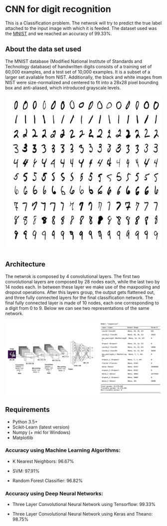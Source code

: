 # CNN for digit recognition

This is a Classification problem. The netwrok will try to predict the true label attached to the input image with which it is feeded. The dataset used was the [MNIST](http://yann.lecun.com/exdb/mnist/) and we reached an accuracy of 99.33%.

## About the data set used
The MNIST database (Modified National Institute of Standards and Technology database) of handwritten digits consists of a training set of 60,000 examples, and a test set of 10,000 examples. It is a subset of a larger set available from NIST. Additionally, the black and white images from NIST were size-normalized and centered to fit into a 28x28 pixel bounding box and anti-aliased, which introduced grayscale levels.

<p align="center">
  <img width="760" height="500" src="docs/MNIST.jpg">
</p>

## Architecture

The netwrok is composed by 4 convolutional layers. The first two convolutional layers are composed by 28 nodes each, while the last two by 14 nodes each. In between these layer we make use of the maxpooling and dropout operations. After this layers group, the output gets flattened out, and three fully connected layers for the final classification network. The final fully connected layer is made of 10 nodes, each one corresponding to a digit from 0 to 9. Below we can see two representations of the same network. 

![CNN Diagram](docs/architecture.jpg)

## Requirements

- Python 3.5+
- Scikit-Learn (latest version)
- Numpy (+ mkl for Windows)
- Matplotlib

### Accuracy using Machine Learning Algorithms:

- K Nearest Neighbors: 96.67%

- SVM: 97.91%

- Random Forest Classifier: 96.82%

### Accuracy using Deep Neural Networks:

- Three Layer Convolutional Neural Network using Tensorflow: 99.33%

- Three Layer Convolutional Neural Network using Keras and Theano: 98.75%

